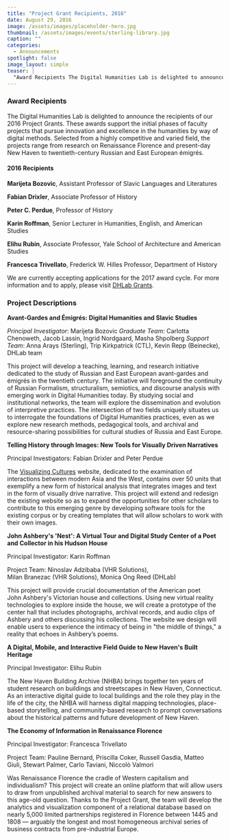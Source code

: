 ```yaml
---
title: "Project Grant Recipients, 2016"
date: August 29, 2016
image: /assets/images/placeholder-hero.jpg
thumbnail: /assets/images/events/sterling-library.jpg
caption: ""
categories: 
  - Announcements
spotlight: false 
image_layout: simple
teaser: |
  "Award Recipients The Digital Humanities Lab is delighted to announce the recipients of our 2016 Project Grants. These awards support the initial phases of faculty projects that pursue innovation..."
---
```


### Award Recipients

The Digital Humanities Lab is delighted to announce the recipients of our 2016 Project Grants. These awards support the initial phases of faculty projects that pursue innovation and excellence in the humanities by way of digital methods. Selected from a highly competitive and varied field, the projects range from research on Renaissance Florence and present-day New Haven to twentieth-century Russian and East European émigrés.

#### 2016 Recipients

**Marijeta Bozovic**, Assistant Professor of Slavic Languages and Literatures  

**Fabian Drixler**, Associate Professor of History  

**Peter C. Perdue**, Professor of History 

**Karin Roffman**, Senior Lecturer in Humanities, English, and American Studies  

**Elihu Rubin**, Associate Professor, Yale School of Architecture and American Studies  

**Francesca Trivellato**, Frederick W. Hilles Professor, Department of History

We are currently accepting applications for the 2017 award cycle. For more information and to apply, please visit [DHLab Grants](http://web.library.yale.edu/dhlab/grants).

### Project Descriptions

**Avant-Gardes and Émigrés: Digital Humanities and Slavic Studies**

*Principal Investigator*: Marijeta Bozovic
*Graduate Team*: Carlotta Chenoweth, Jacob Lassin, Ingrid Nordgaard, Masha Shpolberg
*Support Team*: Anna Arays (Sterling), Trip Kirkpatrick (CTL), Kevin Repp (Beinecke), DHLab team

This project will develop a teaching, learning, and research initiative dedicated to the study of Russian and East European avant-gardes and émigrés in the twentieth century. The initiative will foreground the continuity of Russian Formalism, structuralism, semiotics, and discourse analysis with emerging work in Digital Humanities today. By studying social and institutional networks, the team will explore the dissemination and evolution of interpretive practices. The intersection of two fields uniquely situates us to interrogate the foundations of Digital Humanities practices, even as we explore new research methods, pedagogical tools, and archival and resource-sharing possibilities for cultural studies of Russia and East Europe.

**Telling History through Images: New Tools for Visually Driven Narratives**

Principal Investigators: Fabian Drixler and Peter Perdue

The [Visualizing Cultures](http://visualizingcultures.mit.edu) website, dedicated to the examination of interactions between modern Asia and the West, contains over 50 units that exemplify a new form of historical analysis that integrates images and text in the form of visually drive narrative. This project will extend and redesign the existing website so as to expand the opportunities for other scholars to contribute to this emerging genre by developing software tools for the existing corpus or by creating templates that will allow scholars to work with their own images.

**John Ashbery's 'Nest': A Virtual Tour and Digital Study Center of a Poet and Collector in his Hudson House**

Principal Investigator: Karin Roffman

Project Team: Ninoslav Adzibaba (VHR Solutions), Milan Branezac (VHR Solutions), Monica Ong Reed (DHLab)

This project will provide ​crucial documentation of the American poet John Ashbery's Victorian house and collections. Using new virtual reality technologies to explore inside the house, we will create a prototype of the center hall that includes photographs, archival records, and audio clips of Ashbery and others discussing his collections. The website we design will enable users to experience the intimacy of being in "the middle of things," a reality that echoes in Ashbery’s poems.

**A Digital, Mobile, and Interactive Field Guide to New Haven's Built Heritage**

Principal Investigator: Elihu Rubin

The New Haven Building Archive (NHBA) brings together ten years of student research on buildings and streetscapes in New Haven, Connecticut. As an interactive digital guide to local buildings and the role they play in the life of the city, the NHBA will harness digital mapping technologies, place-based storytelling, and community-based research to prompt conversations about the historical patterns and future development of New Haven.

**The Economy of Information in Renaissance Florence**

Principal Investigator: Francesca Trivellato

Project Team: Pauline Bernard, Priscilla Coker, Russell Gasdia, Matteo Giuli, Stewart Palmer, Carlo Taviani, Niccolò Valmori

Was Renaissance Florence the cradle of Western capitalism and individualism? This project will create an online platform that will allow users to draw from unpublished archival material to search for new answers to this age-old question. Thanks to the Project Grant, the team will develop the analytics and visualization component of a relational database based on nearly 5,000 limited partnerships registered in Florence between 1445 and 1808 — arguably the longest and most homogeneous archival series of business contracts from pre-industrial Europe.